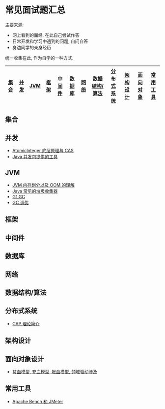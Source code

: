 # 常见面试题汇总

主要来源:
- 网上看到的面经, 在此自己尝试作答
- 日常开发和学习中遇到的问题, 自问自答
- 身边同学的亲身经历

统一收集在此, 作为自学的一种方式.

| [集合](#collection) | [并发](#concurrent) | [JVM](#jvm) | [框架](#framework) | [中间件](#middleware) | [数据库](#db) | [网络](#network) | [数据结构/算法](#algorithm) | [分布式系统](#distributed) | [架构设计](#architect) | [面向对象](#OOD) | [常用工具](#util) |
|:-:|:-:|:-:|:-:|:-:|:-:|:-:|:-:|:-:|:-:|:-:|:-:|

## <span id="collections">集合</span>

## <span id="concurrent">并发</span>
- [AtomicInteger 底层原理与 CAS](https://github.com/DestinyWang/interview/blob/master/blogs/concurrent/atomic-integer.md)
- [Java 并发包提供的工具](https://github.com/DestinyWang/interview/blob/master/blogs/concurrent/java-concurrent-util.md)

## <span id="jvm">JVM</span>
- [JVM 内存划分以及 OOM 的理解](https://github.com/DestinyWang/interview/blob/master/blogs/jvm/memory-partitioning-of-jvm.md)
- [Java 常见的垃圾收集器](https://github.com/DestinyWang/interview/blob/master/blogs/jvm/garbage-collector.md)
- [G1 GC](https://github.com/DestinyWang/interview/blob/master/blogs/jvm/g1-gc.md)
- [GC 调优](https://github.com/DestinyWang/interview/blob/master/blogs/jvm/the-gc-tuning.md)

## <span id="framework">框架</span>

## <span id="middleware">中间件</span>

## <span id="db">数据库</span>

## <span id="network">网络</span>

## <span id="algorithm">数据结构/算法</span>

## <span id="distributed">分布式系统</span>
- [CAP 理论简介](https://github.com/DestinyWang/interview/blob/master/blogs/distributed/CAP.md)

## <span id="architect">架构设计</span>

## <span id="OOD">面向对象设计</span>
- [贫血模型, 充血模型, 胀血模型, 领域驱动涉及](https://github.com/DestinyWang/interview/blob/master/blogs/ood/domain-driven-design.md)

## <span id="util">常用工具</span>
- [Apache Bench 和 JMeter](https://github.com/DestinyWang/interview/blob/master/blogs/util/apache-bench-and-jmeter.md)